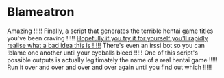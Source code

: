 # Blameatron
Amazing !!!!!
Finally, a script that generates the terrible hentai game titles you've been craving !!!!!
[Hopefully if you try it for yourself you'll rapidly realise what a bad idea this is !!!!!](http://www.nationalblame.net)
There's even an irssi bot so you can !blame one another until your eyeballs bleed !!!!!
One of this script's possible outputs is actually legitimately the name of a real hentai game !!!!!
Run it over and over and over and over again until you find out which !!!!!
